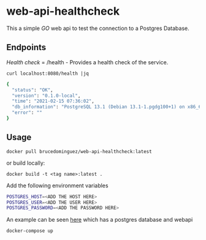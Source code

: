 # web-api-healthcheck

This a simple *GO* web api to test the connection to a Postgres Database.

## Endpoints

*Health check* = /health - Provides a health check of the service.

`curl localhost:8080/health |jq `

```bash
{
  "status": "OK",
  "version": "0.1.0-local",
  "time": "2021-02-15 07:36:02",
  "db_information": "PostgreSQL 13.1 (Debian 13.1-1.pgdg100+1) on x86_64-pc-linux-gnu, compiled by gcc (Debian 8.3.0-6) 8.3.0, 64-bit",
  "error": ""
}
```

## Usage

`docker pull brucedominguez/web-api-healthcheck:latest`

or build locally:

`docker build -t <tag name>:latest .`

Add the following environment variables

```bash
POSTGRES_HOST=<ADD THE HOST HERE>
POSTGRES_USER=<ADD THE USER HERE>
POSTGRES_PASSWORD=<ADD THE PASSWORD HERE>
```

An example can be seen [here](./example/) which has a postgres database and webapi

```
docker-compose up
```